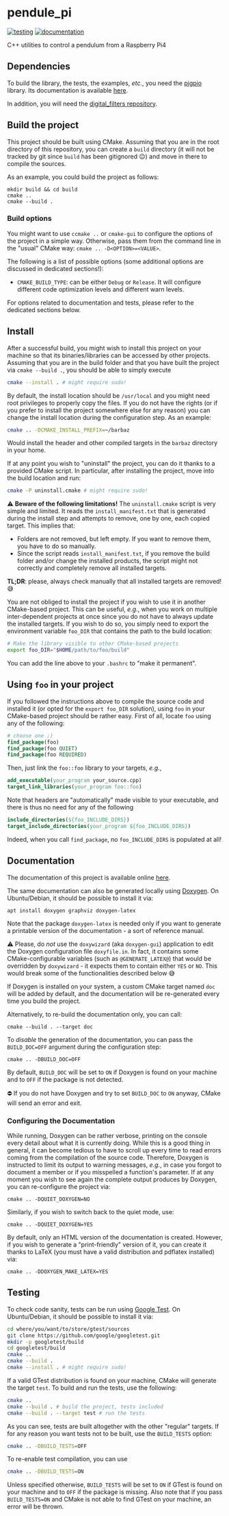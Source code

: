 # pendule_pi

[![testing](https://github.com/francofusco/pendule_pi/actions/workflows/cmake-run-tests.yaml/badge.svg)](https://github.com/francofusco/pendule_pi/actions/workflows/cmake-run-tests.yaml)
[![documentation](https://github.com/francofusco/pendule_pi/actions/workflows/cmake-build-doc.yaml/badge.svg)](https://francofusco.github.io/pendule_pi/)

C++ utilities to control a pendulum from a Raspberry Pi4

## Dependencies

To build the library, the tests, the examples, *etc.*, you need the
[pigpio](https://github.com/joan2937/pigpio) library. Its documentation is
available [here](http://abyz.me.uk/rpi/pigpio/index.html).

In addition, you will need the [digital_filters repository](https://github.com/francofusco/iir_filters).


## Build the project

This project should be built using CMake. Assuming that you are in the root
directory of this repository, you can create a `build` directory (it will not
be tracked by git since `build` has been gitignored :wink:) and move in there
to compile the sources.

As an example, you could build the project as follows:

```
mkdir build && cd build
cmake ..
cmake --build .
```

### Build options

You might want to use `ccmake ..` or `cmake-gui` to configure the options of
the project in a simple way. Otherwise, pass them from the command line in the
"usual" CMake way: `cmake .. -D<OPTION>=<VALUE>`.

The following is a list of possible options (some additional options are
discussed in dedicated sections!):

- `CMAKE_BUILD_TYPE`: can be either `Debug` or `Release`. It will configure
  different code optimization levels and different warn levels.

For options related to documentation and tests, please refer to the dedicated
sections below.


## Install

After a successful build, you might wish to install this project on your
machine so that its binaries/libraries can be accessed by other projects.
Assuming that you are in the build folder and that you have built the project
via `cmake --build .`, you should be able to simply execute

```bash
cmake --install . # might require sudo!
```

By default, the install location should be `/usr/local` and you might need
root privileges to properly copy the files. If you do not have the rights (or
if you prefer to install the project somewhere else for any reason) you can
change the install location during the configuration step. As an example:

```bash
cmake .. -DCMAKE_INSTALL_PREFIX=~/barbaz
```

Would install the header and other compiled targets in the `barbaz` directory
in your home.

If at any point you wish to "uninstall" the project, you can do it thanks to a
provided CMake script. In particular, after installing the project, move into
the build location and run:

```bash
cmake -P uninstall.cmake # might require sudo!
```

:warning: **Beware of the following limitations!** The `uninstall.cmake` script
is very simple and limited. It reads the `install_manifest.txt` that is
generated during the install step and attempts to remove, one by one, each
copied target. This implies that:
- Folders are not removed, but left empty. If you want to remove them, you have
  to do so manually.
- Since the script reads `install_manifest.txt`, if you remove the build folder
  and/or change the installed products, the script might not correctly and
  completely remove all installed targets.

**TL;DR**: please, always check manually that all installed targets are removed!
:sweat_smile:

You are not obliged to install the project if you wish to use it in another
CMake-based project. This can be useful, *e.g.*, when you work on multiple
inter-dependent projects at once since you do not have to always update the
installed targets. If you wish to do so, you simply need to export the
environment variable `foo_DIR` that contains the path to the build location:

```bash
# Make the library visible to other CMake-based projects
export foo_DIR="$HOME/path/to/foo/build"
```
You can add the line above to your `.bashrc` to "make it permanent".


## Using `foo` in your project

If you followed the instructions above to compile the source code and installed
it (or opted for the `export foo_DIR` solution), using `foo` in your
CMake-based project should be rather easy. First of all, locate `foo` using any
of the following:

```cmake
# choose one ;)
find_package(foo)
find_package(foo QUIET)
find_package(foo REQUIRED)
```

Then, just link the `foo::foo` library to your targets, *e.g.*,

```cmake
add_executable(your_program your_source.cpp)
target_link_libraries(your_program foo::foo)
```

Note that headers are "automatically" made visible to your executable, and
there is thus no need for any of the following

```cmake
include_directories(${foo_INCLUDE_DIRS})
target_include_directories(your_program ${foo_INCLUDE_DIRS})
```

Indeed, when you call `find_package`, no `foo_INCLUDE_DIRS` is populated at all!


## Documentation

The documentation of this project is available online
[here](https://francofusco.github.io/template-cmake-project/).

The same documentation can also be generated locally using
[Doxygen](https://www.doxygen.nl/index.html).
On Ubuntu/Debian, it should be possible to install it via:
```
apt install doxygen graphviz doxygen-latex
```
Note that the package `doxygen-latex` is needed only if you want to generate
a printable version of the documentation - a sort of reference manual.

:warning: Please, do *not* use the `doxywizard` (aka `doxygen-gui`) application
to edit the Doxygen configuration file `doxyfile.in`. In fact, it contains some
CMake-configurable variables (such as `@GENERATE_LATEX@`) that would be
overridden by `doxywizard` - it expects them to contain either `YES` or `NO`.
This would break some of the functionalities described below :sweat_smile:

If Doxygen is installed on your system, a custom CMake target named `doc` will
be added by default, and the documentation will be re-generated every time you
build the project.

Alternatively, to re-build the documentation only, you can call:
```
cmake --build . --target doc
```

To *disable* the generation of the documentation, you can pass the
`BUILD_DOC=OFF` argument during the configuration step:
```
cmake .. -DBUILD_DOC=OFF
```
By default, `BUILD_DOC` will be set to `ON` if Doxygen is found on your machine
and to `OFF` if the package is not detected.

:no_entry: If you do not have Doxygen and try to set `BUILD_DOC` to `ON` anyway,
CMake will send an error and exit.


### Configuring the Documentation

While running, Doxygen can be rather verbose, printing on the console every
detail about what it is currently doing. While this is a good thing in general,
it can become tedious to have to scroll up every time to read errors coming
from the compilation of the source code. Therefore, Doxygen is instructed to
limit its output to warning messages, *e.g.*, in case you forgot to document
a member or if you misspelled a function's parameter. If at any moment you wish
to see again the complete output produces by Doxygen, you can re-configure the
project via:
```
cmake .. -DQUIET_DOXYGEN=NO
```
Similarly, if you wish to switch back to the quiet mode, use:
```
cmake .. -DQUIET_DOXYGEN=YES
```

By default, only an HTML version of the documentation is created. However, if
you wish to generate a "print-friendly" version of it, you can create it thanks
to LaTeX (you must have a valid distribution and pdflatex installed) via:
```
cmake .. -DDOXYGEN_MAKE_LATEX=YES
```


## Testing

To check code sanity, tests can be run using
[Google Test](https://github.com/google/googletest).
On Ubuntu/Debian, it should be possible to install it via:

```bash
cd where/you/want/to/store/gtest/sources
git clone https://github.com/google/googletest.git
mkdir -p googletest/build
cd googletest/build
cmake ..
cmake --build .
cmake --install . # might require sudo!
```

If a valid GTest distribution is found on your machine, CMake will generate the
target `test`. To build and run the tests, use the following:

```bash
cmake ..
cmake --build . # build the project, tests included
cmake --build . --target test # run the tests
```

As you can see, tests are built altogether with the other "regular" targets.
If for any reason you want tests not to be built, use the `BUILD_TESTS` option:

```bash
cmake .. -DBUILD_TESTS=OFF
```

To re-enable test compilation, you can use

```bash
cmake .. -DBUILD_TESTS=ON
```

Unless specified otherwise, `BUILD_TESTS` will be set to `ON` if GTest is found
on your machine and to `OFF` if the package is missing. Also note that if you
pass `BUILD_TESTS=ON` and CMake is not able to find GTest on your machine,
an error will be thrown.
